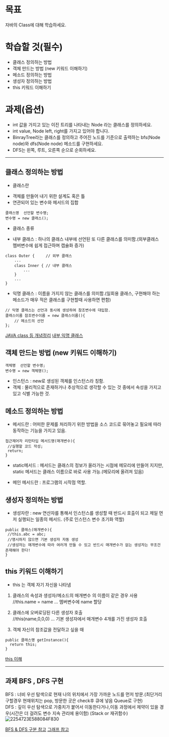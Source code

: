 # 목표
자바의 Class에 대해 학습하세요.

# 학습할 것(필수)
- 클래스 정의하는 방법  
- 객체 만드는 방법 (new 키워드 이해하기)  
- 메소드 정의하는 방법  
- 생성자 정의하는 방법  
- this 키워드 이해하기  

# 과제(옵션)  
- int 값을 가지고 있는 이진 트리를 나타내는 Node 라는 클래스를 정의하세요.  
- int value, Node left, right를 가지고 있어야 합니다.  
- BinrayTree라는 클래스를 정의하고 주어진 노드를 기준으로 출력하는 bfs(Node node)와 dfs(Node node) 메소드를 구현하세요.  
- DFS는 왼쪽, 루트, 오른쪽 순으로 순회하세요.  


- - -


## 클래스 정의하는 방법

* 클래스란  
- 객체를 만들어 내기 위한 설계도 혹은 틀  
- 연관되어 있는 변수와 메서드의 집합  
```
클래스명  선언할 변수명;
변수명 = new 클래스();
```

* 클래스 종류
- 내부 클래스 : 하나의 클래스 내부에 선언된 또 다른 클래스를 의미함.(외부클래스 멤버변수에 쉽게 접근하며 캡슐화 증가)
```
class Outer {     // 외부 클래스
    ...
    class Inner { // 내부 클래스
        ...
    }
    ...
}
```

- 익명 클래스 : 이름을 가지지 않는 클래스를 의미함.(일회용 클래스, 구현해야 하는 메소드가 매우 적은 클래스를 구현할때 사용하면 편함)  
```
// 익명 클래스는 선언과 동시에 생성하여 참조변수에 대입함.
클래스이름 참조변수이름 = new 클래스이름(){
    // 메소드의 선언
};
```

[JAVA class 등 개념정리](https://gmlwjd9405.github.io/2017/10/01/basic-concepts-of-development-java.html)
[내부,익명 클래스](http://www.tcpschool.com/java/java_usingClass_innerClass)

## 객체 만드는 방법 (new 키워드 이해하기)
```
객체명  선언할 변수명;
변수명 = new 객체명();
```
- 인스턴스 : new로 생성된 객체를 인스턴스라 칭함.  
- 객체 : 물리적으로 존재하거나 추상적으로 생각할 수 있는 것 중에서 속성을 가지고 있고 식별 가능한 것.  


## 메소드 정의하는 방법  
- 메서드란 : 어떠한 문제를 처리하기 위한 방법을 소스 코드로 묶어놓고 필요에 따라 동작하는 기능을 가지고 있음.
```
접근제어자 리턴타입 메서드명(매개변수){
 //실행할 코드 작성;
 return;
}
```

- static메서드 : 메서드는 클래스의 정보가 올라가는 시점에 메모리에 만들어 지지만, static 메서드는 클래스 이름으로 바로 사용 가능.(메모리에 올려져 있음)

- 메인 메서드란 : 프로그램의 시작점 역할.


## 생성자 정의하는 방법  

- 생성자란 : new 연산자를 통해서 인스턴스를 생성할 때 반드시 호출이 되고 제일 먼저 실행되는 일종의 메서드. (주로 인스턴스 변수 초기화 역할)
```
public 클래스(매개변수){
 //this.abc = abc;
 //명시하지 않으면 기본 생성자 자동 생성
 //생성자는 매개변수에 따라 여러개 만들 수 있고 반드시 매개변수가 없는 생성자는 무조건 존재해야 한다!
}

```


## this 키워드 이해하기  

- this 는 객체 자기 자신을 나타냄  
1) 클래스의 속성과 생성자/메소드의 매개변수 의 이름이 같은 경우 사용  
//this.name = name ...  멤버변수에 name 할당  

2) 클래스에 오버로딩된 다른 생성자 호출  
//this(name,0,0,0) ... 기본 생성자에서 매개변수 4개를 가진 생성자 호출  

3) 객체 자신의 참조값을 전달하고 싶을 때  
```
public 클래스명 getInstance(){
  return this;
}
```


[this 이해](https://library1008.tistory.com/4)
- - -


## 과제 BFS , DFS 구현
BFS : 너비 우선 탐색으로 현재 나의 위치에서 가장 가까운 노드를 먼저 방문.(최단거리 구할경우 현재위치는 pop, 방문한 곳은 check후 큐에 넣음 Queue로 구현)  
DFS : 깊이 우선 탐색으로 가중치가 붙어서 이동한다거나,이동 과정에서 제약이 있을 경우(시간은 더 걸려도 변수 지속 관리에 용이함) (Stack or 재귀함수)  
![2254723E588084F830](https://t1.daumcdn.net/cfile/tistory/2254723E588084F830)

[BFS & DFS 구분 참고](https://haams704.tistory.com/75)
[그래프 참고](https://mygumi.tistory.com/102)



